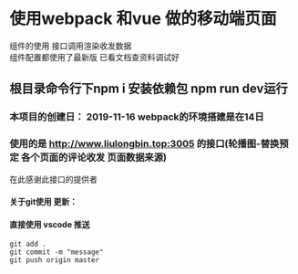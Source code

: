 # 使用webpack 和vue 做的移动端页面
组件的使用 接口调用渲染收发数据  
组件配置都使用了最新版 已看文档查资料调试好 
## 根目录命令行下npm i 安装依赖包  npm run dev运行
### 本项目的创建日：  2019-11-16 webpack的环境搭建是在14日


### 使用的是 http://www.liulongbin.top:3005 的接口(轮播图-替换预定 各个页面的评论收发 页面数据来源)
在此感谢此接口的提供者 
#### 关于git使用 更新：
#### 直接使用 vscode 推送
    git add .
    git commit -m "message"
    git push origin master